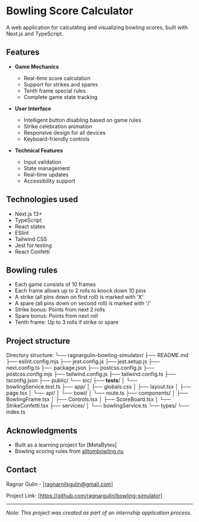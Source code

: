 # Bowling Score Calculator

A web application for calculating and visualizing bowling scores, built with Next.js and TypeScript.

## Features
- **Game Mechanics**
  - Real-time score calculation
  - Support for strikes and spares
  - Tenth frame special rules
  - Complete game state tracking

- **User Interface**
  - Intelligent button disabling based on game rules
  - Strike celebration animation
  - Responsive design for all devices
  - Keyboard-friendly controls

- **Technical Features**
  - Input validation
  - State management
  - Real-time updates
  - Accessibility support

## Technologies used
- Next.js 13+
- TypeScript
- React states
- ESlint
- Tailwind CSS
- Jest for testing
- React Confetti

## Bowling rules
- Each game consists of 10 frames
- Each frame allows up to 2 rolls to knock down 10 pins
- A strike (all pins down on first roll) is marked with 'X'
- A spare (all pins down on second roll) is marked with '/'
- Strike bonus: Points from next 2 rolls
- Spare bonus: Points from next roll
- Tenth frame: Up to 3 rolls if strike or spare

## Project structure
Directory structure:
└── ragnargulin-bowling-simulator/
    ├── README.md
    ├── eslint.config.mjs
    ├── jest.config.js
    ├── jest.setup.js
    ├── next.config.ts
    ├── package.json
    ├── postcss.config.js
    ├── postcss.config.mjs
    ├── tailwind.config.js
    ├── tailwind.config.ts
    ├── tsconfig.json
    ├── public/
    └── src/
        ├── __tests__/
        │   └── bowlingService.test.ts
        ├── app/
        │   ├── globals.css
        │   ├── layout.tsx
        │   ├── page.tsx
        │   └── api/
        │       └── bowl/
        │           └── route.ts
        ├── components/
        │   ├── BowlingFrame.tsx
        │   ├── Controls.tsx
        │   ├── ScoreBoard.tsx
        │   └── StrikeConfetti.tsx
        ├── services/
        │   └── bowlingService.ts
        └── types/
            └── index.ts

## Acknowledgments
- Built as a learning project for [MetaBytes]
- Bowling scoring rules from [alltombowling.nu](https://www.alltombowling.nu/skola_rakna.php)

## Contact
Ragnar Gulin - [ragnarnilsgulin@gmail.com]

Project Link: [https://github.com/ragnargulin/bowling-simulator]

---

*Note: This project was created as part of an internship application process.*